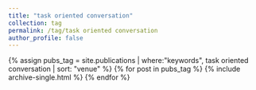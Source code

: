 ```yaml
---
title: "task oriented conversation"
collection: tag
permalink: /tag/task oriented conversation
author_profile: false
---
```

{% assign pubs_tag = site.publications | where:"keywords", task oriented conversation | sort: "venue" %}
{% for post in pubs_tag %}
  {% include archive-single.html %}
{% endfor %}